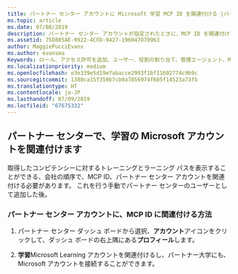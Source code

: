 ```yaml
---
title: パートナー センター アカウントに Microsoft 学習 MCP ID を関連付ける |パートナー センター
ms.topic: article
ms.date: 07/08/2019
description: パートナー センター アカウントが指定されたときに、MCP ID を関連付けることによって、プロファイルを更新する必要があります。
ms.assetid: 75D805AE-9922-4CFD-9427-196047D70963
author: MaggiePucciEvans
ms.author: evansma
Keywords: ロール、アクセス許可を追加、ユーザー、役割の割り当て、管理エージェント、MCP ID、Microsoft の学習
ms.localizationpriority: medium
ms.openlocfilehash: e3e339e5d19e7abacce2993f1bf11602774c9b9c
ms.sourcegitcommit: 1388ca15f359b7cb0a7856974f605f14523a73fb
ms.translationtype: HT
ms.contentlocale: ja-JP
ms.lasthandoff: 07/09/2019
ms.locfileid: "67675332"
---
```

## <a name="associate-your-microsoft-learn-account-in-partner-center"></a>パートナー センターで、学習の Microsoft アカウントを関連付けます

取得したコンピテンシーに対するトレーニングとラーニング パスを表示することができる、会社の順序で、MCP ID、パートナー センター アカウントを関連付ける必要があります。 これを行う手動でパートナー センターのユーザーとして追加した後。

### <a name="how-to-associate-your-mcp-id-to-your-partner-center-account"></a>パートナー センター アカウントに、MCP ID に関連付ける方法

1. パートナー センター ダッシュ ボードから選択、**アカウント**アイコンをクリックして、ダッシュ ボードの右上隅にある**プロフィール**します。

2. **学習**Microsoft Learning アカウントを関連付けるし、パートナー大学にも、Microsoft アカウントを接続することができます。